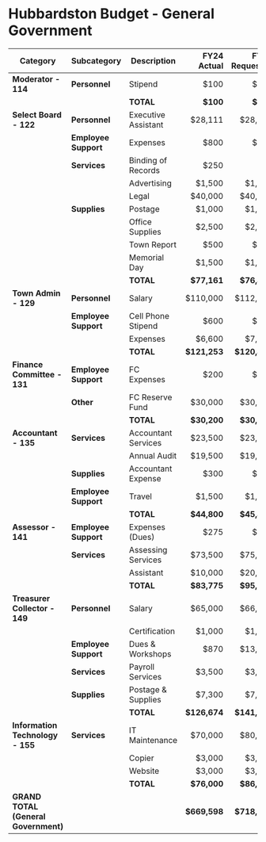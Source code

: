 # Hubbardston Budget - General Government

| Category | Subcategory | Description | FY24 Actual | FY25 Requested | FY25 Actual | FY26 Dept | FY26 Admin | Change ($) | Change (%) |
|----------|------------|-------------|------------:|--------------:|------------:|----------:|----------:|-----------:|-----------:|
| **Moderator - 114** | **Personnel** | Stipend | $100 | $100 | $100 | $100 | $100 | $0 | 0.00% |
| | | **TOTAL** | **$100** | **$100** | **$100** | **$100** | **$100** | **$0** | **0.00%** |
| **Select Board - 122** | **Personnel** | Executive Assistant | $28,111 | $28,673 | $28,673 | $36,870 | $34,348 | $5,675 | 19.79% |
| | **Employee Support** | Expenses | $800 | $800 | $800 | $800 | $800 | $0 | 0.00% |
| | **Services** | Binding of Records | $250 | $0 | $0 | $0 | $0 | $0 | 0.00% |
| | | Advertising | $1,500 | $1,500 | $1,500 | $1,500 | $1,000 | -$500 | -33.33% |
| | | Legal | $40,000 | $40,000 | $40,000 | $40,000 | $40,000 | $0 | 0.00% |
| | **Supplies** | Postage | $1,000 | $1,000 | $1,000 | $1,000 | $6,000 | $5,000 | 500.00% |
| | | Office Supplies | $2,500 | $2,500 | $2,500 | $2,500 | $2,500 | $0 | 0.00% |
| | | Town Report | $500 | $500 | $500 | $500 | $500 | $0 | 0.00% |
| | | Memorial Day | $1,500 | $1,500 | $1,500 | $3,000 | $1,500 | $0 | 0.00% |
| | | **TOTAL** | **$77,161** | **$76,473** | **$76,473** | **$86,170** | **$86,648** | **$10,175** | **13.31%** |
| **Town Admin - 129** | **Personnel** | Salary | $110,000 | $112,200 | $112,200 | $112,200 | $115,566 | $3,366 | 3.00% |
| | **Employee Support** | Cell Phone Stipend | $600 | $600 | $600 | $600 | $600 | $0 | 0.00% |
| | | Expenses | $6,600 | $7,600 | $6,600 | $8,000 | $6,600 | $0 | 0.00% |
| | | **TOTAL** | **$121,253** | **$120,400** | **$119,400** | **$120,800** | **$122,766** | **$3,366** | **2.82%** |
| **Finance Committee - 131** | **Employee Support** | FC Expenses | $200 | $200 | $200 | $200 | $200 | $0 | 0.00% |
| | **Other** | FC Reserve Fund | $30,000 | $30,000 | $30,000 | $30,000 | $30,000 | $0 | 0.00% |
| | | **TOTAL** | **$30,200** | **$30,200** | **$30,200** | **$30,000** | **$30,200** | **$0** | **0.00%** |
| **Accountant - 135** | **Services** | Accountant Services | $23,500 | $23,970 | $23,970 | $24,929 | $24,449 | $479 | 2.00% |
| | | Annual Audit | $19,500 | $19,500 | $19,500 | $19,500 | $19,500 | $0 | 0.00% |
| | **Supplies** | Accountant Expense | $300 | $500 | $300 | $800 | $300 | $0 | 0.00% |
| | **Employee Support** | Travel | $1,500 | $1,500 | $0 | $0 | $0 | $0 | 0.00% |
| | | **TOTAL** | **$44,800** | **$45,470** | **$43,770** | **$45,229** | **$44,249** | **$479** | **1.10%** |
| **Assessor - 141** | **Employee Support** | Expenses (Dues) | $275 | $275 | $275 | $275 | $275 | $0 | 0.00% |
| | **Services** | Assessing Services | $73,500 | $75,000 | $75,000 | $79,380 | $76,500 | $1,500 | 2.00% |
| | | Assistant | $10,000 | $20,000 | $12,000 | $12,000 | $12,000 | $0 | 0.00% |
| | | **TOTAL** | **$83,775** | **$95,275** | **$87,275** | **$91,655** | **$88,775** | **$1,500** | **1.72%** |
| **Treasurer Collector - 149** | **Personnel** | Salary | $65,000 | $66,300 | $66,300 | $68,952 | $70,112 | $3,812 | 5.75% |
| | | Certification | $1,000 | $1,000 | $1,000 | $1,000 | $1,000 | $0 | 0.00% |
| | **Employee Support** | Dues & Workshops | $870 | $13,000 | $1,300 | $1,300 | $1,300 | $0 | 0.00% |
| | **Services** | Payroll Services | $3,500 | $3,500 | $3,500 | $4,500 | $3,500 | $0 | 0.00% |
| | **Supplies** | Postage & Supplies | $7,300 | $7,450 | $7,450 | $7,450 | $5,450 | -$2,000 | -26.85% |
| | | **TOTAL** | **$126,674** | **$141,098** | **$128,398** | **$134,772** | **$131,071** | **$2,673** | **2.08%** |
| **Information Technology - 155** | **Services** | IT Maintenance | $70,000 | $80,000 | $78,000 | $85,000 | $85,000 | $7,000 | 8.97% |
| | | Copier | $3,000 | $3,000 | $3,000 | $3,000 | $3,000 | $0 | 0.00% |
| | | Website | $3,000 | $3,000 | $3,000 | $3,000 | $3,000 | $0 | 0.00% |
| | | **TOTAL** | **$76,000** | **$86,000** | **$84,000** | **$91,000** | **$91,000** | **$7,000** | **8.33%** |
| **GRAND TOTAL (General Government)** | | | **$669,598** | **$718,106** | **$688,408** | **$742,797** | **$731,340** | **$42,932** | **6.24%** |
